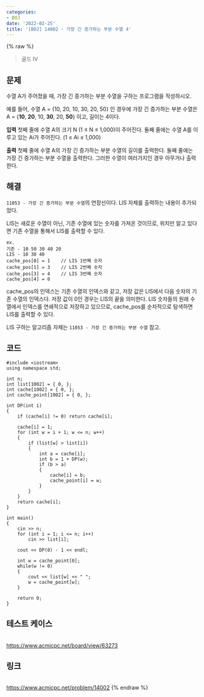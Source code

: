 ```yaml
---
categories:
- BOJ
date: '2022-02-25'
title: '[BOJ] 14002 - 가장 긴 증가하는 부분 수열 4'
---
```


{% raw %}
>골드 IV

## 문제
수열 A가 주어졌을 때, 가장 긴 증가하는 부분 수열을 구하는 프로그램을 작성하시오.

예를 들어, 수열 A = {10, 20, 10, 30, 20, 50} 인 경우에 가장 긴 증가하는 부분 수열은 A = {**10**,  **20**, 10,  **30**, 20,  **50**} 이고, 길이는 4이다.

**입력**
첫째 줄에 수열 A의 크기 N (1 ≤ N ≤ 1,000)이 주어진다.
둘째 줄에는 수열 A를 이루고 있는 Ai가 주어진다. (1 ≤ Ai  ≤ 1,000)

**출력**
첫째 줄에 수열 A의 가장 긴 증가하는 부분 수열의 길이를 출력한다.
둘째 줄에는 가장 긴 증가하는 부분 수열을 출력한다. 그러한 수열이 여러가지인 경우 아무거나 출력한다.

##  해결
`11053 - 가장 긴 증가하는 부분 수열`의 연장선이다. LIS 자체를 출력하는 내용이 추가되었다.

LIS는 새로운 수열이 아닌, 기존 수열에 있는 숫자를 가져온 것이므로, 위치만 알고 있다면 기존 수열을 통해서 LIS를 출력할 수 있다.
```
ex.
기존 - 10 50 30 40 20
LIS - 10 30 40
cache_pos[0] = 1	// LIS 1번째 숫자
cache_pos[1] = 3	// LIS 2번째 숫자
cache_pos[3] = 4	// LIS 3번째 숫자
cache_pos[4] = 0
```

cache_pos의 인덱스는 기존 수열의 인덱스와 같고, 저장 값은 LIS에서 다음 숫자의 기존 수열의 인덱스다. 저장 값이 0인 경우는 LIS의 끝을 의미한다. LIS 숫자들의 원래 수열에서 인덱스를 연쇄적으로 저장하고 있으므로, cache_pos를 순차적으로 탐색하면 LIS를 출력할 수 있다.

LIS 구하는 알고리즘 자체는 `11053 - 가장 긴 증가하는 부분 수열` 참고.

## 코드
```
#include <iostream>
using namespace std;

int n;
int list[1002] = { 0, };
int cache[1002] = { 0, };
int cache_point[1002] = { 0, };

int DP(int i)
{
	if (cache[i] != 0) return cache[i];

	cache[i] = 1;
	for (int w = i + 1; w <= n; w++)
	{
		if (list[w] > list[i])
		{
			int a = cache[i];
			int b = 1 + DP(w);
			if (b > a)
			{
				cache[i] = b;
				cache_point[i] = w;
			}
		}
	}
	return cache[i];
}

int main()
{
	cin >> n;
	for (int i = 1; i <= n; i++)
		cin >> list[i];

	cout << DP(0) - 1 << endl;

	int w = cache_point[0];
	while(w != 0)
	{
		cout << list[w] << " ";
		w = cache_point[w];
	}

	return 0;
}
```

## 테스트 케이스
<br>https://www.acmicpc.net/board/view/63273

## 링크
<br>https://www.acmicpc.net/problem/14002
{% endraw %}